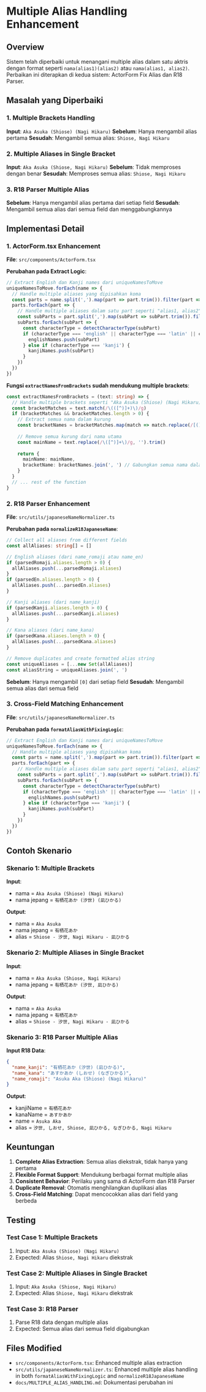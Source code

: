 # Multiple Alias Handling Enhancement

## Overview

Sistem telah diperbaiki untuk menangani multiple alias dalam satu aktris dengan format seperti `nama(alias1)(alias2)` atau `nama(alias1, alias2)`. Perbaikan ini diterapkan di kedua sistem: ActorForm Fix Alias dan R18 Parser.

## Masalah yang Diperbaiki

### 1. **Multiple Brackets Handling**
**Input**: `Aka Asuka (Shiose) (Nagi Hikaru)`
**Sebelum**: Hanya mengambil alias pertama
**Sesudah**: Mengambil semua alias: `Shiose, Nagi Hikaru`

### 2. **Multiple Aliases in Single Bracket**
**Input**: `Aka Asuka (Shiose, Nagi Hikaru)`
**Sebelum**: Tidak memproses dengan benar
**Sesudah**: Memproses semua alias: `Shiose, Nagi Hikaru`

### 3. **R18 Parser Multiple Alias**
**Sebelum**: Hanya mengambil alias pertama dari setiap field
**Sesudah**: Mengambil semua alias dari semua field dan menggabungkannya

## Implementasi Detail

### 1. **ActorForm.tsx Enhancement**

**File**: `src/components/ActorForm.tsx`

**Perubahan pada Extract Logic**:
```typescript
// Extract English dan Kanji names dari uniqueNamesToMove
uniqueNamesToMove.forEach(name => {
  // Handle multiple aliases yang dipisahkan koma
  const parts = name.split(',').map(part => part.trim()).filter(part => part.length > 0)
  parts.forEach(part => {
    // Handle multiple aliases dalam satu part seperti "alias1, alias2"
    const subParts = part.split(',').map(subPart => subPart.trim()).filter(subPart => subPart.length > 0)
    subParts.forEach(subPart => {
      const characterType = detectCharacterType(subPart)
      if (characterType === 'english' || characterType === 'latin' || characterType === 'romaji') {
        englishNames.push(subPart)
      } else if (characterType === 'kanji') {
        kanjiNames.push(subPart)
      }
    })
  })
})
```

**Fungsi `extractNamesFromBrackets` sudah mendukung multiple brackets**:
```typescript
const extractNamesFromBrackets = (text: string) => {
  // Handle multiple brackets seperti "Aka Asuka (Shiose) (Nagi Hikaru)"
  const bracketMatches = text.match(/\(([^)]+)\)/g)
  if (bracketMatches && bracketMatches.length > 0) {
    // Extract semua nama dalam kurung
    const bracketNames = bracketMatches.map(match => match.replace(/[()]/g, '').trim())
    
    // Remove semua kurung dari nama utama
    const mainName = text.replace(/\([^)]+\)/g, '').trim()
    
    return {
      mainName: mainName,
      bracketName: bracketNames.join(', ') // Gabungkan semua nama dalam kurung
    }
  }
  // ... rest of the function
}
```

### 2. **R18 Parser Enhancement**

**File**: `src/utils/japaneseNameNormalizer.ts`

**Perubahan pada `normalizeR18JapaneseName`**:
```typescript
// Collect all aliases from different fields
const allAliases: string[] = []

// English aliases (dari name_romaji atau name_en)
if (parsedRomaji.aliases.length > 0) {
  allAliases.push(...parsedRomaji.aliases)
}
if (parsedEn.aliases.length > 0) {
  allAliases.push(...parsedEn.aliases)
}

// Kanji aliases (dari name_kanji)
if (parsedKanji.aliases.length > 0) {
  allAliases.push(...parsedKanji.aliases)
}

// Kana aliases (dari name_kana)
if (parsedKana.aliases.length > 0) {
  allAliases.push(...parsedKana.aliases)
}

// Remove duplicates and create formatted alias string
const uniqueAliases = [...new Set(allAliases)]
const aliasString = uniqueAliases.join(', ')
```

**Sebelum**: Hanya mengambil `[0]` dari setiap field
**Sesudah**: Mengambil semua alias dari semua field

### 3. **Cross-Field Matching Enhancement**

**File**: `src/utils/japaneseNameNormalizer.ts`

**Perubahan pada `formatAliasWithFixingLogic`**:
```typescript
// Extract English dan Kanji names dari uniqueNamesToMove
uniqueNamesToMove.forEach(name => {
  // Handle multiple aliases yang dipisahkan koma
  const parts = name.split(',').map(part => part.trim()).filter(part => part.length > 0)
  parts.forEach(part => {
    // Handle multiple aliases dalam satu part seperti "alias1, alias2"
    const subParts = part.split(',').map(subPart => subPart.trim()).filter(subPart => subPart.length > 0)
    subParts.forEach(subPart => {
      const characterType = detectCharacterType(subPart)
      if (characterType === 'english' || characterType === 'latin' || characterType === 'romaji') {
        englishNames.push(subPart)
      } else if (characterType === 'kanji') {
        kanjiNames.push(subPart)
      }
    })
  })
})
```

## Contoh Skenario

### **Skenario 1: Multiple Brackets**
**Input**:
- nama = `Aka Asuka (Shiose) (Nagi Hikaru)`
- nama jepang = `有栖花あか (汐世) (凪ひかる)`

**Output**:
- nama = `Aka Asuka`
- nama jepang = `有栖花あか`
- alias = `Shiose - 汐世, Nagi Hikaru - 凪ひかる`

### **Skenario 2: Multiple Aliases in Single Bracket**
**Input**:
- nama = `Aka Asuka (Shiose, Nagi Hikaru)`
- nama jepang = `有栖花あか (汐世, 凪ひかる)`

**Output**:
- nama = `Aka Asuka`
- nama jepang = `有栖花あか`
- alias = `Shiose - 汐世, Nagi Hikaru - 凪ひかる`

### **Skenario 3: R18 Parser Multiple Alias**
**Input R18 Data**:
```json
{
  "name_kanji": "有栖花あか (汐世) (凪ひかる)",
  "name_kana": "あすかあか (しおせ) (なぎひかる)",
  "name_romaji": "Asuka Aka (Shiose) (Nagi Hikaru)"
}
```

**Output**:
- kanjiName = `有栖花あか`
- kanaName = `あすかあか`
- name = `Asuka Aka`
- alias = `汐世, しおせ, Shiose, 凪ひかる, なぎひかる, Nagi Hikaru`

## Keuntungan

1. **Complete Alias Extraction**: Semua alias diekstrak, tidak hanya yang pertama
2. **Flexible Format Support**: Mendukung berbagai format multiple alias
3. **Consistent Behavior**: Perilaku yang sama di ActorForm dan R18 Parser
4. **Duplicate Removal**: Otomatis menghilangkan duplikasi alias
5. **Cross-Field Matching**: Dapat mencocokkan alias dari field yang berbeda

## Testing

### **Test Case 1: Multiple Brackets**
1. Input: `Aka Asuka (Shiose) (Nagi Hikaru)`
2. Expected: Alias `Shiose, Nagi Hikaru` diekstrak

### **Test Case 2: Multiple Aliases in Single Bracket**
1. Input: `Aka Asuka (Shiose, Nagi Hikaru)`
2. Expected: Alias `Shiose, Nagi Hikaru` diekstrak

### **Test Case 3: R18 Parser**
1. Parse R18 data dengan multiple alias
2. Expected: Semua alias dari semua field digabungkan

## Files Modified

- `src/components/ActorForm.tsx`: Enhanced multiple alias extraction
- `src/utils/japaneseNameNormalizer.ts`: Enhanced multiple alias handling in both `formatAliasWithFixingLogic` and `normalizeR18JapaneseName`
- `docs/MULTIPLE_ALIAS_HANDLING.md`: Dokumentasi perubahan ini
